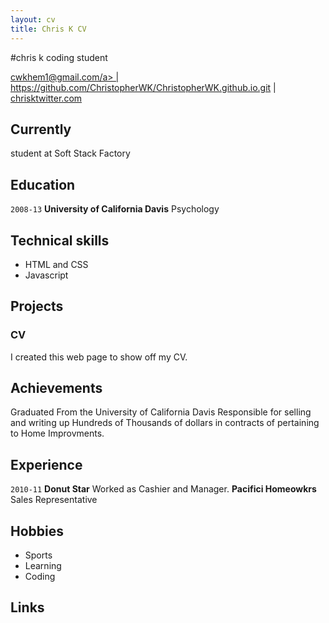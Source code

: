```yaml
---
layout: cv
title: Chris K CV
---
```



#chris k
coding student

<div id="webaddress">
<a href="mailto:">cwkhem1@gmail.com/a>
|
<i class="fa fa-github"></i> <a href="http://github.com/">https://github.com/ChristopherWK/ChristopherWK.github.io.git</a>
|
<i class="fa fa-twitter"></i> <a href="http://twitter.com/">chrisktwitter.com</a>
</div>


## Currently

student at Soft Stack Factory

## Education

`2008-13`
__University of California Davis__ Psychology

## Technical skills

* HTML and CSS
* Javascript

## Projects

### CV

I created this web page to show off my CV.  

## Achievements
Graduated From the University of California Davis
Responsible for selling and writing up Hundreds of Thousands of dollars in contracts  of pertaining to Home Improvments.



## Experience

`2010-11`
__Donut Star__ 
 Worked as Cashier and Manager. 
 __Pacifici Homeowkrs__ 
 Sales Representative

## Hobbies

* Sports
* Learning
* Coding

## Links


